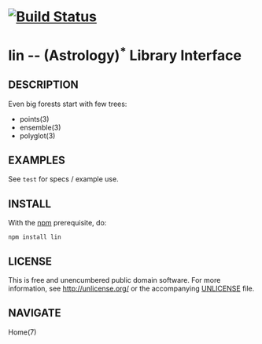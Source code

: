 # [![Build Status](https://secure.travis-ci.org/astrolet/lin.png)](http://travis-ci.org/astrolet/lin)
# lin -- (Astrology)<sup>*</sup> Library Interface


## DESCRIPTION

Even big forests start with few trees:

* points(3)
* ensemble(3)
* polyglot(3)


## EXAMPLES

See `test` for specs / example use.


## INSTALL

With the [npm](http://npmjs.org/) prerequisite, do:

    npm install lin


## LICENSE

This is free and unencumbered public domain software. For more information,
see <http://unlicense.org/> or the accompanying [UNLICENSE](http://astrolet.github.com/lin/UNLICENSE.html) file.


## NAVIGATE

Home(7)
